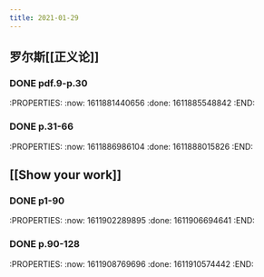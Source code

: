 ```yaml
---
title: 2021-01-29
---
```


## 罗尔斯[[正义论]]
### DONE pdf.9-p.30
:PROPERTIES:
:now: 1611881440656
:done: 1611885548842
:END:
### DONE p.31-66
:PROPERTIES:
:now: 1611886986104
:done: 1611888015826
:END:
## [[Show your work]]
### DONE  p1-90
:PROPERTIES:
:now: 1611902289895
:done: 1611906694641
:END:
### DONE p.90-128
:PROPERTIES:
:now: 1611908769696
:done: 1611910574442
:END:
